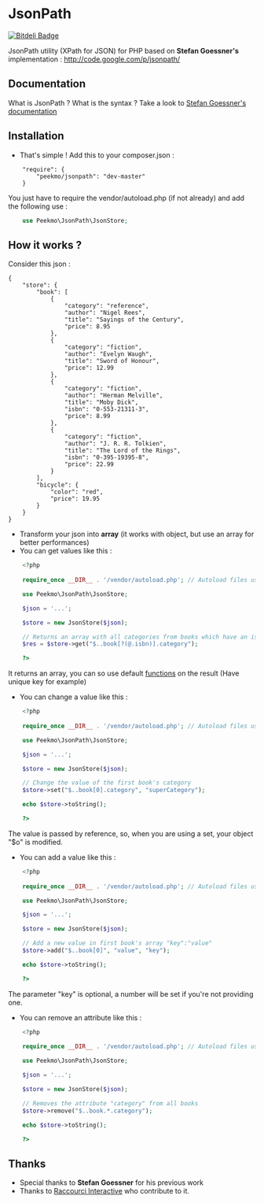 JsonPath
========
[![Bitdeli Badge](https://d2weczhvl823v0.cloudfront.net/Peekmo/jsonpath/trend.png)](https://bitdeli.com/free "Bitdeli Badge")

JsonPath utility (XPath for JSON) for PHP based on **Stefan Goessner's** implementation : http://code.google.com/p/jsonpath/

## Documentation ##

What is JsonPath ? What is the syntax ? Take a look to [Stefan Goessner's documentation](http://goessner.net/articles/JsonPath/)

## Installation ##

- That's simple ! Add this to your composer.json :

```
    "require": {
        "peekmo/jsonpath": "dev-master"
    }
```

You just have to require the vendor/autoload.php (if not already) and add the following use :

``` php
    use Peekmo\JsonPath\JsonStore;
```

## How it works ? ##

Consider this json :

    { 
        "store": {
            "book": [ 
                { 
                    "category": "reference",
                    "author": "Nigel Rees",
                    "title": "Sayings of the Century",
                    "price": 8.95
                },
                { 
                    "category": "fiction",
                    "author": "Evelyn Waugh",
                    "title": "Sword of Honour",
                    "price": 12.99
                },
                {  
                    "category": "fiction",
                    "author": "Herman Melville",
                    "title": "Moby Dick",
                    "isbn": "0-553-21311-3",
                    "price": 8.99
                },
                {   
                    "category": "fiction",
                    "author": "J. R. R. Tolkien",
                    "title": "The Lord of the Rings",
                    "isbn": "0-395-19395-8",
                    "price": 22.99
                }
            ],
            "bicycle": {
                "color": "red",
                "price": 19.95
            }
        }
    }

- Transform your json into **array** (it works with object, but use an array for better performances)
- You can get values like this :

``` php
    <?php
    
    require_once __DIR__ . '/vendor/autoload.php'; // Autoload files using Composer autoload

    use Peekmo\JsonPath\JsonStore;

    $json = '...';

    $store = new JsonStore($json);

    // Returns an array with all categories from books which have an isbn attribute
    $res = $store->get("$..book[?(@.isbn)].category");

    ?>
```

It returns an array, you can so use default [functions](http://php.net/manual/fr/ref.array.php) on the result (Have unique key for example)

- You can change a value like this :

``` php
    <?php
    
    require_once __DIR__ . '/vendor/autoload.php'; // Autoload files using Composer autoload

    use Peekmo\JsonPath\JsonStore;

    $json = '...';

    $store = new JsonStore($json);

    // Change the value of the first book's category
    $store->set("$..book[0].category", "superCategory");

    echo $store->toString();

    ?>
```

The value is passed by reference, so, when you are using a set, your object "$o" is modified.

- You can add a value like this :

``` php
    <?php
    
    require_once __DIR__ . '/vendor/autoload.php'; // Autoload files using Composer autoload

    use Peekmo\JsonPath\JsonStore;

    $json = '...';

    $store = new JsonStore($json);

    // Add a new value in first book's array "key":"value"
    $store->add("$..book[0]", "value", "key");

    echo $store->toString();

    ?>
```

The parameter "key" is optional, a number will be set if you're not providing one.

- You can remove an attribute like this :

``` php
    <?php
    
    require_once __DIR__ . '/vendor/autoload.php'; // Autoload files using Composer autoload

    use Peekmo\JsonPath\JsonStore;

    $json = '...';

    $store = new JsonStore($json);

    // Removes the attribute "category" from all books
    $store->remove("$..book.*.category");

    echo $store->toString();

    ?>
```

## Thanks ##

- Special thanks to **Stefan Goessner** for his previous work
- Thanks to [Raccourci Interactive](http://www.raccourci.fr/) who contribute to it.
